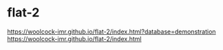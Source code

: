 # flat-2

https://woolcock-imr.github.io/flat-2/index.html?database=demonstration  
https://woolcock-imr.github.io/flat-2/index.html  
